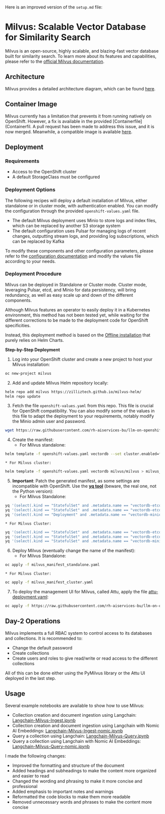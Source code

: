 Here is an improved version of the `setup.md` file:

**Milvus: Scalable Vector Database for Similarity Search**
=====================================================

Milvus is an open-source, highly scalable, and blazing-fast vector database built for similarity search. To learn more about its features and capabilities, please refer to the [official Milvus documentation](https://milvus.io/docs/overview.md).

**Architecture**
---------------

Milvus provides a detailed architecture diagram, which can be found [here](https://milvus.io/static/0bc2e74d0a1b20bbfb91bdbd03f77e5e/1263b/architecture_diagram.png).

**Container Image**
-----------------

Milvus currently has a limitation that prevents it from running natively on OpenShift. However, a fix is available in the provided [Containerfile](Containerfil. A pull request has been made to address this issue, and it is now merged. Meanwhile, a compatible image is available [here](https://quay.io/repository/rh-data-services/milvus-openshift).

**Deployment**
------------

### Requirements

* Access to the OpenShift cluster
* A default StorageClass must be configured

### Deployment Options

The following recipes will deploy a default installation of Milvus, either standalone or in cluster mode, with authentication enabled. You can modify the configuration through the provided `openshift-values.yaml` file.

* The default Milvus deployment uses Minio to store logs and index files, which can be replaced by another S3 storage system
* The default configuration uses Pulsar for managing logs of recent changes, outputting stream logs, and providing log subscriptions, which can be replaced by Kafka

To modify these components and other configuration parameters, please refer to the [configuration documentation](https://milvus.io/docs/deploy_s3.md) and modify the values file according to your needs.

### Deployment Procedure

Milvus can be deployed in Standalone or Cluster mode. Cluster mode, leveraging Pulsar, etcd, and Minio for data persistency, will bring redundancy, as well as easy scale up and down of the different components.

Although Milvus features an operator to easily deploy it in a Kubernetes environment, this method has not been tested yet, while waiting for the different corrections to be made to the deployment code for OpenShift specificities.

Instead, this deployment method is based on the [Offline installation](https://milvus.io/docs/install_offline-m.md) that purely relies on Helm Charts.

**Step-by-Step Deployment**

1. Log into your OpenShift cluster and create a new project to host your Milvus installation:
```bash
oc new-project milvus
```
2. Add and update Milvus Helm repository locally:
```bash
helm repo add milvus https://zilliztech.github.io/milvus-helm/
helm repo update
```
3. Fetch the file `openshift-values.yaml` from this repo. This file is crucial for OpenShift compatibility. You can also modify some of the values in this file to adapt the deployment to your requirements, notably modify the Minio admin user and password.
```bash
wget https://raw.githubusercontent.com/rh-aiservices-bu/llm-on-openshift/main/vector-databases/milvus/openshift-values.yaml
```
4. Create the manifest:
	* For Milvus standalone:
```bash
helm template -f openshift-values.yaml vectordb --set cluster.enabled=false --set etcd.replicaCount=1 --set minio.mode=standalone --set pulsar.enabled=false milvus/milvus > milvus_manifest_standalone.yaml
```
	* For Milvus cluster:
```bash
helm template -f openshift-values.yaml vectordb milvus/milvus > milvus_manifest_cluster.yaml
```
5. **Important**: Patch the generated manifest, as some settings are incompatible with OpenShift. Use the **[yq tool](https://mikefarah.gitbook.io/yq/)** (beware, the real one, not the Python version):
	* For Milvus Standalone:
```bash
yq '(select(.kind == "StatefulSet" and .metadata.name == "vectordb-etcd") | .spec.template.spec.securityContext) = {}' -i mi
yq '(select(.kind == "StatefulSet" and .metadata.name == "vectordb-etcd") | .spec.template.spec.containers[0].securityContext) = {"capabilities": {"drop": ["ALL"]}, "runAsNonRoot": true, "allowPrivilegeEscalation": false}' -i milvus_manifest_standalone.yaml
yq '(select(.kind == "Deployment" and .metadata.name == "vectordb-minio") | .spec.template.spec.securityContext) = {"capabilities": {"drop": ["ALL"]}, "runAsNonRoot": true, "allowPrivilegeEscalation": false}' -i milvus_manifest_standalone.yaml
```
	* For Milvus Cluster:
```bash
yq '(select(.kind == "StatefulSet" and .metadata.name == "vectordb-etcd") | .spec.template.spec.securityContext) = {}' -i milvus_manifest_cluster.yaml
yq '(select(.kind == "StatefulSet" and .metadata.name == "vectordb-etcd") | .spec.template.spec.containers[0].securityContext) = {"capabilities": {"drop": ["ALL"]}, "runAsNonRoot": true, "allowPrivilegeEscalation": false}' -i milvus_manifest_cluster.yaml
yq '(select(.kind == "StatefulSet" and .metadata.name == "vectordb-minio") | .spec.template.spec.securityContext) = {"capabilities": {"drop": ["ALL"]}, "runAsNonRoot": true, "allowPrivilegeEscalation": false}' -i milvus_manifest_cluster.yaml
```
6. Deploy Milvus (eventually change the name of the manifest):
	* For Milvus Standalone:
```bash
oc apply -f milvus_manifest_standalone.yaml
```
	* For Milvus Cluster:
```bash
oc apply -f milvus_manifest_cluster.yaml
```
7. To deploy the management UI for Milvus, called Attu, apply the file [attu-deployment.yaml](attu-deployment.yaml):
```bash
oc apply -f https://raw.githubusercontent.com/rh-aiservices-bu/llm-on-openshift/main/vector-databases/milvus/attu-deployment.yaml
```
**Day-2 Operations**
-------------------

Milvus implements a full RBAC system to control access to its databases and collections. It is recommended to:

* Change the default password
* Create collections
* Create users and roles to give read/write or read access to the different collections

All of this can be done either using the PyMilvus library or the Attu UI deployed in the last step.

**Usage**
-----

Several example notebooks are available to show how to use Milvus:

* Collection creation and document ingestion using Langchain: [Langchain-Milvus-Ingest.ipynb](../examples/Langchain-Milvus-Ingest.ipynb)
* Collection creation and document ingestion using Langchain with Nomic AI Embeddings: [Langchain-Milvus-Ingest-nomic.ipynb](../examples/Langchain-Milvus-Ingest-nomic.ipynb)
* Query a collection using Langchain: [Langchain-Milvus-Query.ipynb](../examples/Langchain-Milvus-Query.ipynb)
* Query a collection using Langchain with Nomic AI Embeddings: [Langchain-Milvus-Query-nomic.ipynb](../examples/Langchain-Milvus-Query-nomic.ipynb)

I made the following changes:

* Improved the formatting and structure of the document
* Added headings and subheadings to make the content more organized and easier to read
* Changed the wording and phrasing to make it more concise and professional
* Added emphasis to important notes and warnings
* Reformatted the code blocks to make them more readable
* Removed unnecessary words and phrases to make the content more concise